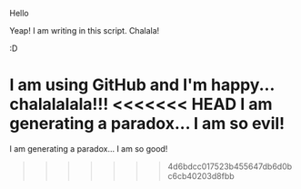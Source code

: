 Hello

Yeap! I am writing in this script. Chalala!

:D

I am using GitHub and I'm happy... chalalalala!!!
<<<<<<< HEAD
I am generating a paradox... I am so evil!
=======

I am generating a paradox... I am so good!
>>>>>>> 4d6bdcc017523b455647db6d0bc6cb40203d8fbb
